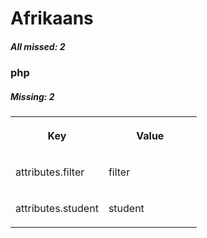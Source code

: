 # Afrikaans

##### All missed: 2


### php

##### Missing: 2

<table width="100%">
<tr><th width="50%">

Key

</th><th width="50%">

Value

</th></tr>
<tr><td width="50%">

attributes.filter

</td><td width="50%">

filter

</td></tr>
<tr><td width="50%">

attributes.student

</td><td width="50%">

student

</td></tr>
</table>
